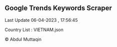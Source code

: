 

## Google Trends Keywords Scraper 
 
Last Update 06-04-2023 , 17:56:45

Country List :
VIETNAM.json



© Abdul Muttaqin 
